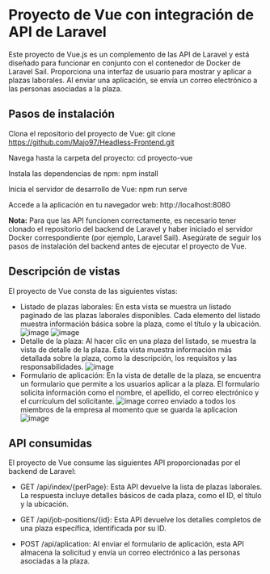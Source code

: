 # Proyecto de Vue con integración de API de Laravel

Este proyecto de Vue.js es un complemento de las API de Laravel y está diseñado para funcionar en conjunto con el contenedor de Docker de Laravel Sail. Proporciona una interfaz de usuario para mostrar y aplicar a plazas laborales. Al enviar una aplicación, se envía un correo electrónico a las personas asociadas a la plaza.

## Pasos de instalación

Clona el repositorio del proyecto de Vue:
git clone https://github.com/Majo97/Headless-Frontend.git

Navega hasta la carpeta del proyecto:
cd proyecto-vue

Instala las dependencias de npm:
npm install

Inicia el servidor de desarrollo de Vue:
npm run serve

Accede a la aplicación en tu navegador web:
http://localhost:8080

**Nota:** Para que las API funcionen correctamente, es necesario tener clonado el repositorio del backend de Laravel y haber iniciado el servidor Docker correspondiente (por ejemplo, Laravel Sail). Asegúrate de seguir los pasos de instalación del backend antes de ejecutar el proyecto de Vue.

## Descripción de vistas

El proyecto de Vue consta de las siguientes vistas:

- Listado de plazas laborales: En esta vista se muestra un listado paginado de las plazas laborales disponibles. Cada elemento del listado muestra información básica sobre la plaza, como el título y la ubicación.
  ![image](https://github.com/Majo97/Headless-Frontend/assets/88950572/49b74943-5382-47c0-9736-aae762f98c99)
  ![image](https://github.com/Majo97/Headless-Frontend/assets/88950572/037f74c2-7d87-4f60-b49e-250744d59cc4)
- Detalle de la plaza: Al hacer clic en una plaza del listado, se muestra la vista de detalle de la plaza. Esta vista muestra información más detallada sobre la plaza, como la descripción, los requisitos y las responsabilidades.
![image](https://github.com/Majo97/Headless-Frontend/assets/88950572/ae01d2ce-10c2-45c4-bbd3-400d1fddc444)
- Formulario de aplicación: En la vista de detalle de la plaza, se encuentra un formulario que permite a los usuarios aplicar a la plaza. El formulario solicita información como el nombre, el apellido, el correo electrónico y el currículum del solicitante.
![image](https://github.com/Majo97/Headless-Frontend/assets/88950572/6104f808-fa96-4769-97d4-fc7cf23eac27)
correo enviado a todos los miembros de la empresa al momento que se guarda la aplicacion
![image](https://github.com/Majo97/Headless-Frontend/assets/88950572/981c63a1-76f9-4500-8b4e-873342c94edd)

## API consumidas

El proyecto de Vue consume las siguientes API proporcionadas por el backend de Laravel:

- GET /api/index/{perPage}: Esta API devuelve la lista de plazas laborales. La respuesta incluye detalles básicos de cada plaza, como el ID, el título y la ubicación.

- GET /api/job-positions/{id}: Esta API devuelve los detalles completos de una plaza específica, identificada por su ID.

- POST /api/aplication: Al enviar el formulario de aplicación, esta API almacena la solicitud y envía un correo electrónico a las personas asociadas a la plaza.
